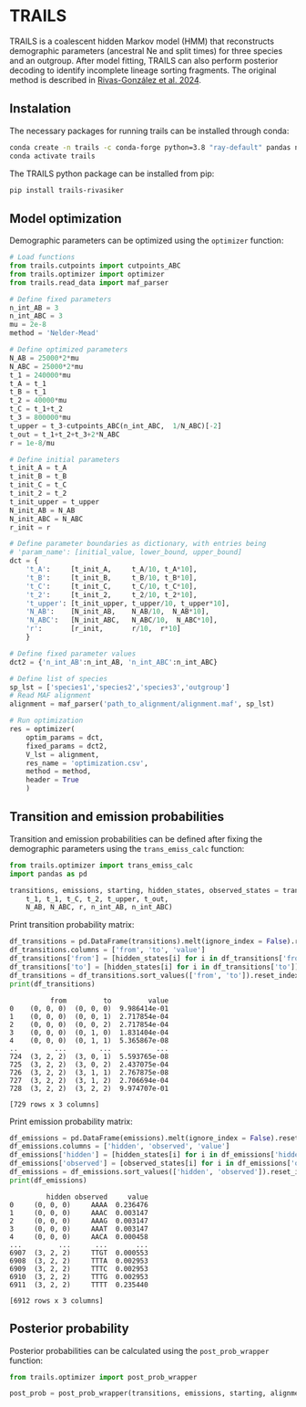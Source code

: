 # TRAILS

TRAILS is a coalescent hidden Markov model (HMM) that reconstructs demographic parameters (ancestral Ne and split times) for three species and an outgroup. After model fitting, TRAILS can also perform posterior decoding to identify incomplete lineage sorting fragments. The original method is described in [Rivas-González et al. 2024](https://doi.org/10.1371/journal.pgen.1010836).

## Instalation

The necessary packages for running trails can be installed through conda:

```bash
conda create -n trails -c conda-forge python=3.8 "ray-default" pandas numba numpy scipy biopython
conda activate trails
```

The TRAILS python package can be installed from pip:

```bash
pip install trails-rivasiker
```

## Model optimization

Demographic parameters can be optimized using the `optimizer` function:

```python
# Load functions
from trails.cutpoints import cutpoints_ABC
from trails.optimizer import optimizer
from trails.read_data import maf_parser

# Define fixed parameters
n_int_AB = 3
n_int_ABC = 3
mu = 2e-8
method = 'Nelder-Mead'

# Define optimized parameters
N_AB = 25000*2*mu
N_ABC = 25000*2*mu
t_1 = 240000*mu
t_A = t_1
t_B = t_1
t_2 = 40000*mu
t_C = t_1+t_2
t_3 = 800000*mu
t_upper = t_3-cutpoints_ABC(n_int_ABC,  1/N_ABC)[-2]
t_out = t_1+t_2+t_3+2*N_ABC
r = 1e-8/mu

# Define initial parameters
t_init_A = t_A
t_init_B = t_B
t_init_C = t_C
t_init_2 = t_2
t_init_upper = t_upper
N_init_AB = N_AB
N_init_ABC = N_ABC
r_init = r

# Define parameter boundaries as dictionary, with entries being
# 'param_name': [initial_value, lower_bound, upper_bound]
dct = {
    't_A':     [t_init_A,     t_A/10, t_A*10], 
    't_B':     [t_init_B,     t_B/10, t_B*10], 
    't_C':     [t_init_C,     t_C/10, t_C*10], 
    't_2':     [t_init_2,     t_2/10, t_2*10], 
    't_upper': [t_init_upper, t_upper/10, t_upper*10], 
    'N_AB':    [N_init_AB,    N_AB/10,  N_AB*10], 
    'N_ABC':   [N_init_ABC,   N_ABC/10,  N_ABC*10], 
    'r':       [r_init,       r/10,  r*10]
    }

# Define fixed parameter values
dct2 = {'n_int_AB':n_int_AB, 'n_int_ABC':n_int_ABC}

# Define list of species
sp_lst = ['species1','species2','species3','outgroup']
# Read MAF alignment
alignment = maf_parser('path_to_alignment/alignment.maf', sp_lst)

# Run optimization
res = optimizer(
    optim_params = dct, 
    fixed_params = dct2, 
    V_lst = alignment, 
    res_name = 'optimization.csv',
    method = method, 
    header = True
    )
```

## Transition and emission probabilities

Transition and emission probabilities can be defined after fixing the demographic parameters using the `trans_emiss_calc` function:

```python
from trails.optimizer import trans_emiss_calc
import pandas as pd

transitions, emissions, starting, hidden_states, observed_states = trans_emiss_calc(
    t_1, t_1, t_C, t_2, t_upper, t_out,
    N_AB, N_ABC, r, n_int_AB, n_int_ABC)
```

Print transition probability matrix:

```python
df_transitions = pd.DataFrame(transitions).melt(ignore_index = False).reset_index(level=0)
df_transitions.columns = ['from', 'to', 'value']
df_transitions['from'] = [hidden_states[i] for i in df_transitions['from']]
df_transitions['to'] = [hidden_states[i] for i in df_transitions['to']]
df_transitions = df_transitions.sort_values(['from', 'to']).reset_index(drop=True)
print(df_transitions)
```

```
          from         to         value
0    (0, 0, 0)  (0, 0, 0)  9.986414e-01
1    (0, 0, 0)  (0, 0, 1)  2.717854e-04
2    (0, 0, 0)  (0, 0, 2)  2.717854e-04
3    (0, 0, 0)  (0, 1, 0)  1.831404e-04
4    (0, 0, 0)  (0, 1, 1)  5.365867e-08
..         ...        ...           ...
724  (3, 2, 2)  (3, 0, 1)  5.593765e-08
725  (3, 2, 2)  (3, 0, 2)  2.437075e-04
726  (3, 2, 2)  (3, 1, 1)  2.767875e-08
727  (3, 2, 2)  (3, 1, 2)  2.706694e-04
728  (3, 2, 2)  (3, 2, 2)  9.974707e-01

[729 rows x 3 columns]
```

Print emission probability matrix:

```python
df_emissions = pd.DataFrame(emissions).melt(ignore_index = False).reset_index(level=0)
df_emissions.columns = ['hidden', 'observed', 'value']
df_emissions['hidden'] = [hidden_states[i] for i in df_emissions['hidden']]
df_emissions['observed'] = [observed_states[i] for i in df_emissions['observed']]
df_emissions = df_emissions.sort_values(['hidden', 'observed']).reset_index(drop=True)
print(df_emissions)
```

```
         hidden observed     value
0     (0, 0, 0)     AAAA  0.236476
1     (0, 0, 0)     AAAC  0.003147
2     (0, 0, 0)     AAAG  0.003147
3     (0, 0, 0)     AAAT  0.003147
4     (0, 0, 0)     AACA  0.000458
...         ...      ...       ...
6907  (3, 2, 2)     TTGT  0.000553
6908  (3, 2, 2)     TTTA  0.002953
6909  (3, 2, 2)     TTTC  0.002953
6910  (3, 2, 2)     TTTG  0.002953
6911  (3, 2, 2)     TTTT  0.235440

[6912 rows x 3 columns]
```

## Posterior probability

Posterior probabilities can be calculated using the `post_prob_wrapper` function:

```python
from trails.optimizer import post_prob_wrapper

post_prob = post_prob_wrapper(transitions, emissions, starting, alignment)
```

